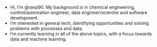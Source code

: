 - Hi, I’m @ravp90. My background is in chemical engineering, control/automation engineer, data engineer/scientist and software development. 
- I’m interested in general tech, identifying opportunities and solving problems with processes and data.
- I’m currently learning in all of the above topics, with a focus towards data and machine learning. 

